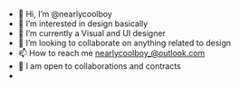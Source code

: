 - 👋 Hi, I’m @nearlycoolboy
- 👀 I’m interested in design basically
- 🌱 I’m currently a Visual and UI designer
- 💞️ I’m looking to collaborate on anything related to design
- 📫 How to reach me nearlycoolboy_@outlook.com
- 🤝 I am open to collaborations and contracts
- 
